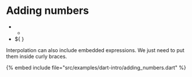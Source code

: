 # Adding numbers


* +
* ${ }


Interpolation can also include embedded expressions. We just need to put them inside curly braces.


{% embed include file="src/examples/dart-intro/adding_numbers.dart" %}




